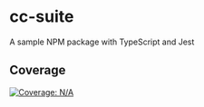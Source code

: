 # cc-suite
A sample NPM package with TypeScript and Jest

## Coverage
[![Coverage: N/A](https://img.shields.io/badge/Coverage-N/A-lightgrey)](./coverage/lcov-report/index.html)
